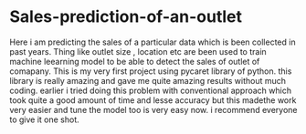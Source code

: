 # Sales-prediction-of-an-outlet

Here i am predicting the sales of a particular data which is been collected in past years.
Thing like outlet size , location etc are been used to train machine leearning model to be able to detect the sales of outlet of comapany.
This is my very first project using  pycaret library of python. this library is really amazing and gave me quite amazing results  without much coding.
earlier i tried doing this problem with conventional approach which took quite a good amount of time and lesse accuracy but this madethe work very easier and tune the model too is very  easy now. i recommend everyone to give it one shot.
